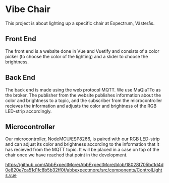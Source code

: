 # Vibe Chair
This project is about lighting up a specific chair at Expectrum, Västerås.

## Front End
The front end is a website done in Vue and Vuetify and consists of a color picker (to choose the color of the lighting) and a slider to choose the brightness.

## Back End
The back end is made using the web protocol MQTT. We use MaQiaTTo as the broker. The publisher from the website publishes information about the color and brightness to a topic, and the subscriber from the microcontroller recieves the information and adjusts the color and brightness of the RGB LED-strip accordingly.

## Microcontroller
Our microcontroller, NodeMCU/ESP8266, is paired with our RGB LED-strip and can adjust its color and brightness according to the information that it has recieved from the MQTT topic. It will be placed in a case on top of the chair once we have reached that point in the development.

https://github.com/AbbExpectMore/AbbExpectMore/blob/18028f705bc1d4d0e820e7ca51d1fc8b5b32ff0f/abbexpectmore/src/components/ControlLights.vue

